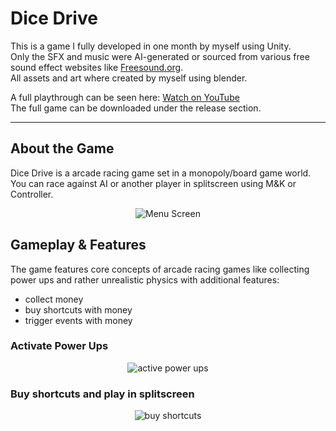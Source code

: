 # Dice Drive

This is a game I fully developed in one month by myself using Unity.  
Only the SFX and music were AI-generated or sourced from various free sound effect websites like [Freesound.org](https://freesound.org/).  
All assets and art where created by myself using blender.

A full playthrough can be seen here: [Watch on YouTube](https://youtu.be/1GTixTzEjZA)  
The full game can be downloaded under the release section.

---

## About the Game  

Dice Drive is a arcade racing game set in a monopoly/board game world. You can race against AI or another player in splitscreen using M&K or Controller.

<p align="center">
  <img src="https://imgur.com/2CTwysj.jpeg" alt="Menu Screen">
</p>

## Gameplay & Features
The game features core concepts of arcade racing games like collecting power ups and rather unrealistic physics with additional features:
- collect money
- buy shortcuts with money
- trigger events with money


### Activate Power Ups
<p align="center">
  <img src="https://media0.giphy.com/media/Cr6wS6FZZ6Lp1DhZYa/giphy.gif" alt="active power ups">
</p>

### Buy shortcuts and play in splitscreen
<p align="center">
  <img src="shorcutGif.gif" alt="buy shortcuts">
</p>
